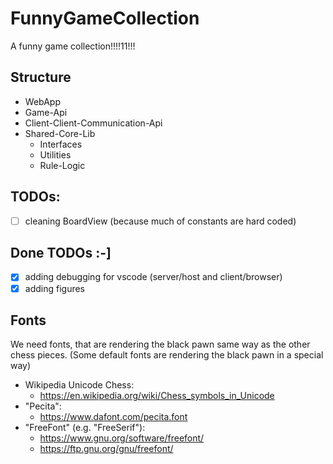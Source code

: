 # FunnyGameCollection

A funny game collection!!!!11!!!

## Structure

- WebApp
- Game-Api
- Client-Client-Communication-Api
- Shared-Core-Lib
  - Interfaces
  - Utilities
  - Rule-Logic

## TODOs:

-  [ ] cleaning BoardView (because much of constants are hard coded)

## Done TODOs :-]

- [x] adding debugging for vscode (server/host and client/browser)
- [x] adding figures

## Fonts

We need fonts, that are rendering the black pawn same way as the other chess pieces. (Some default fonts are rendering the black pawn in a special way)
- Wikipedia Unicode Chess:
  - https://en.wikipedia.org/wiki/Chess_symbols_in_Unicode
- "Pecita":
  - https://www.dafont.com/pecita.font
- "FreeFont" (e.g. "FreeSerif"):
  - https://www.gnu.org/software/freefont/
  - https://ftp.gnu.org/gnu/freefont/